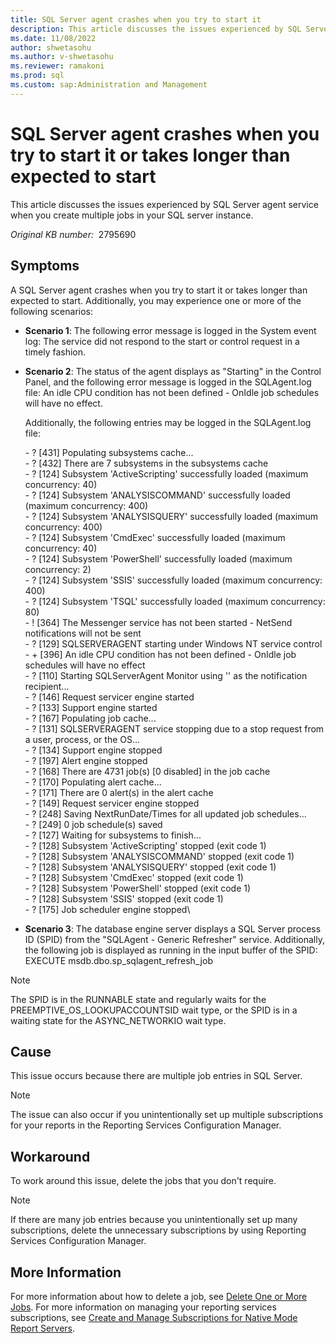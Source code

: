```yaml
---
title: SQL Server agent crashes when you try to start it
description: This article discusses the issues experienced by SQL Server agent service when you create multiple jobs in your SQL server instance.
ms.date: 11/08/2022
author: shwetasohu
ms.author: v-shwetasohu
ms.reviewer: ramakoni
ms.prod: sql
ms.custom: sap:Administration and Management
---
```


# SQL Server agent crashes when you try to start it or takes longer than expected to start

This article discusses the issues experienced by SQL Server agent service when you create multiple jobs in your SQL server instance.

_Original KB number:_ &nbsp;2795690

## Symptoms

A SQL Server agent crashes when you try to start it or takes longer than expected to start. Additionally, you may experience one or more of the following scenarios:

- **Scenario 1**: The following error message is logged in the System event log:
    The service did not respond to the start or control request in a timely fashion.
- **Scenario 2**: The status of the agent displays as "Starting" in the Control Panel, and the following error message is logged in the SQLAgent.log file:
    An idle CPU condition has not been defined - OnIdle job schedules will have no effect.

    Additionally, the following entries may be logged in the SQLAgent.log file:

    <Time Stamp> - ? [431] Populating subsystems cache... \
    <Time Stamp> - ? [432] There are 7 subsystems in the subsystems cache \
    <Time Stamp> - ? [124] Subsystem 'ActiveScripting' successfully loaded (maximum concurrency: 40)\
    <Time Stamp> - ? [124] Subsystem 'ANALYSISCOMMAND' successfully loaded (maximum concurrency: 400)\
    <Time Stamp> - ? [124] Subsystem 'ANALYSISQUERY' successfully loaded (maximum concurrency: 400)\
    <Time Stamp> - ? [124] Subsystem 'CmdExec' successfully loaded (maximum concurrency: 40)\
    <Time Stamp> - ? [124] Subsystem 'PowerShell' successfully loaded (maximum concurrency: 2)\
    <Time Stamp> - ? [124] Subsystem 'SSIS' successfully loaded (maximum concurrency: 400)\
    <Time Stamp> - ? [124] Subsystem 'TSQL' successfully loaded (maximum concurrency: 80)\
    <Time Stamp> - ! [364] The Messenger service has not been started - NetSend notifications will not be sent\
    <Time Stamp> - ? [129] SQLSERVERAGENT starting under Windows NT service control\
    <Time Stamp> - + [396] An idle CPU condition has not been defined - OnIdle job schedules will have no effect\
    <Time Stamp> - ? [110] Starting SQLServerAgent Monitor using '' as the notification recipient...\
    <Time Stamp> - ? [146] Request servicer engine started\
    <Time Stamp> - ? [133] Support engine started\
    <Time Stamp> - ? [167] Populating job cache...\
    <Time Stamp> - ? [131] SQLSERVERAGENT service stopping due to a stop request from a user, process, or the OS...\
    <Time Stamp> - ? [134] Support engine stopped\
    <Time Stamp> - ? [197] Alert engine stopped\
    <Time Stamp> - ? [168] There are 4731 job(s) [0 disabled] in the job cache\
    <Time Stamp> - ? [170] Populating alert cache...\
    <Time Stamp> - ? [171] There are 0 alert(s) in the alert cache\
    <Time Stamp> - ? [149] Request servicer engine stopped\
    <Time Stamp> - ? [248] Saving NextRunDate/Times for all updated job schedules...\
    <Time Stamp> - ? [249] 0 job schedule(s) saved\
    <Time Stamp> - ? [127] Waiting for subsystems to finish...\
    <Time Stamp> - ? [128] Subsystem 'ActiveScripting' stopped (exit code 1)\
    <Time Stamp> - ? [128] Subsystem 'ANALYSISCOMMAND' stopped (exit code 1)\
    <Time Stamp> - ? [128] Subsystem 'ANALYSISQUERY' stopped (exit code 1)\
    <Time Stamp> - ? [128] Subsystem 'CmdExec' stopped (exit code 1)\
    <Time Stamp> - ? [128] Subsystem 'PowerShell' stopped (exit code 1)\
    <Time Stamp> - ? [128] Subsystem 'SSIS' stopped (exit code 1)\
    <Time Stamp> - ? [175] Job scheduler engine stopped\
- **Scenario 3**: The database engine server displays a SQL Server process ID (SPID) from the "SQLAgent - Generic Refresher" service. Additionally, the following job is displayed as running in the input buffer of the SPID:
EXECUTE msdb.dbo.sp_sqlagent_refresh_job

> [!NOTE]
> The SPID is in the RUNNABLE state and regularly waits for the PREEMPTIVE_OS_LOOKUPACCOUNTSID wait type, or the SPID is in a waiting state for the ASYNC_NETWORKIO wait type.

## Cause

This issue occurs because there are multiple job entries in SQL Server.

> [!NOTE]
> The issue can also occur if you unintentionally set up multiple subscriptions for your reports in the Reporting Services Configuration Manager.

## Workaround
To work around this issue, delete the jobs that you don't require.

> [!NOTE]
> If there are many job entries because you unintentionally set up many subscriptions, delete the unnecessary subscriptions by using Reporting Services Configuration Manager.

## More Information
For more information about how to delete a job, see [Delete One or More Jobs](/sql/ssms/agent/delete-one-or-more-jobs?view=sql-server-ver16).
For more information on managing your reporting services subscriptions, see [Create and Manage Subscriptions for Native Mode Report Servers](/sql/reporting-services/subscriptions/create-and-manage-subscriptions-for-native-mode-report-servers?redirectedfrom=MSDN&view=sql-server-ver16).